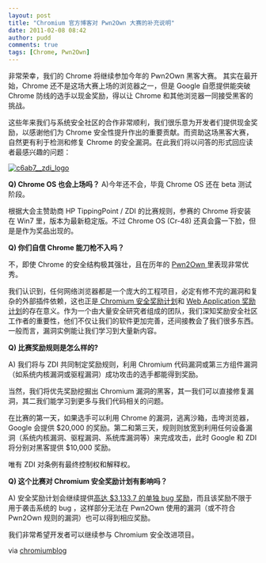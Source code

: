 ```yaml
---
layout: post
title: "Chromium 官方博客对 Pwn2Own 大赛的补充说明"
date: 2011-02-08 08:42
author: pudd
comments: true
tags: [Chrome, Pwn2Own]
---
```

非常荣幸，我们的 Chrome 将继续参加今年的 Pwn2Own 黑客大赛。
其实在最开始，Chrome 还不是这场大赛上场的浏览器之一，但是 Google 自愿提供能突破 Chrome 防线的选手以现金奖励，得以让 Chrome 和其他浏览器一同接受黑客的挑战。

这些年来我们与系统安全社区的合作非常顺利，我们很乐意为开发者们提供现金奖励，以感谢他们为 Chrome 安全性提升作出的重要贡献。而资助这场黑客大赛，自然更有利于检测和修复 Chrome 的安全漏洞。在此我们将以问答的形式回应读者最感兴趣的问题：


<a href="http://img.chromi.org/2011/02/c6ab7__zdi_logo.gif">![](http://img.chromi.org/2011/02/c6ab7__zdi_logo.gif "c6ab7__zdi_logo")</a>

**Q) Chrome OS 也会上场吗？**
A)今年还不会，毕竟 Chrome OS 还在 beta 测试阶段。

根据大会主赞助商 HP TippingPoint / ZDI 的比赛规则，参赛的 Chrome 将安装在 Win7 里，版本为最新稳定版。不过 Chrome OS (Cr-48) 还真会露一下脸，但是是作为奖品出现的。

**Q) 你们自信 Chrome 能刀枪不入吗？**

不，即使 Chrome 的安全结构极其强壮，且在历年的 [Pwn2Own ](http://www.chromi.org/archives/tag/pwn2own)里表现非常优秀。

我们认识到，任何网络浏览器都是一个庞大的工程项目，必定有修不完的漏洞和复杂的外部插件依赖，这也正是[ Chromium 安全奖励计划](http://www.chromi.org/archives/6118)和 [Web Application 奖励计划](http://googleonlinesecurity.blogspot.com/2010/11/rewarding-web-application-security.html)的存在意义。作为一个由大量安全研究者组成的团队，我们深知奖励安全社区工作者的重要性，他们不仅让我们的软件更加完善，还间接教会了我们很多东西。一般而言，漏洞实例能让我们学习到大量新内容。

**Q) 比赛奖励规则是怎么样的?**

A) 我们将与 ZDI 共同制定奖励规则，利用 Chromium 代码漏洞或第三方组件漏洞（如系统内核漏洞或驱程漏洞）成功攻击的选手都能得到奖励。

当然，我们将优先奖励挖掘出 Chromium 漏洞的黑客，其一我们可以直接修复漏洞，其二我们能学习到更多与我们代码相关的问题。

在比赛的第一天，如果选手可以利用 Chrome 的漏洞，逃离沙箱，击垮浏览器，Google 会提供 $20,000 的奖励。第二和第三天，规则则放宽到利用任何设备漏洞（系统内核漏洞、驱程漏洞、系统库漏洞等）来完成攻击，此时 Google 和 ZDI 将分别对黑客提供 $10,000 奖励。

唯有 ZDI 对条例有最终控制权和解释权。

**Q) 这个比赛对 Chromium 安全奖励计划有影响吗？**

A) 安全奖励计划会继续提供[高达 $3,133.7 的单独 bug 奖励](http://www.chromi.org/archives/9992)，而且该奖励不限于用于袭击系统的 bug ，这样部分无法在 Pwn2Own 使用的漏洞（或不符合 Pwn2Own 规则的漏洞）也可以得到相应奖励。

我们非常希望开发者可以继续参与 Chromium 安全改进项目。

via [chromiumblog](http://blog.chromium.org/2011/02/chromium-to-feature-in-pwn2own-contest.html)

